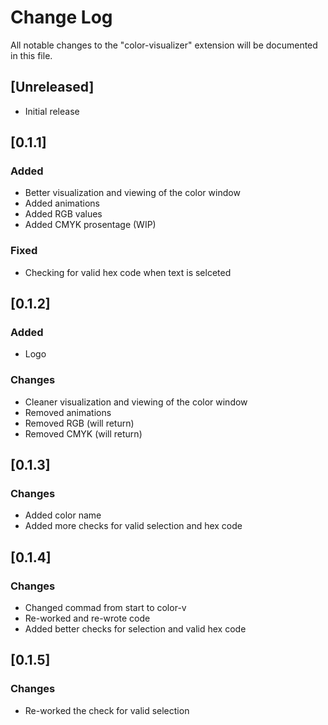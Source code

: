 # Change Log

All notable changes to the "color-visualizer" extension will be documented in this file.

## [Unreleased]

- Initial release

## [0.1.1]

### Added

- Better visualization and viewing of the color window
- Added animations
- Added RGB values
- Added CMYK prosentage (WIP)

### Fixed

- Checking for valid hex code when text is selceted

## [0.1.2]

### Added

- Logo

### Changes

- Cleaner visualization and viewing of the color window
- Removed animations
- Removed RGB (will return)
- Removed CMYK (will return)

## [0.1.3]

### Changes

- Added color name
- Added more checks for valid selection and hex code

## [0.1.4]

### Changes

- Changed commad from start to color-v
- Re-worked and re-wrote code
- Added better checks for selection and valid hex code

## [0.1.5]

### Changes

- Re-worked the check for valid selection